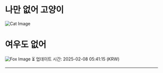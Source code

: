 
# 나만 없어 고양이

![Cat Image](https://cdn2.thecatapi.com/images/dgb.jpg)

# 여우도 없어
![Fox Image](https://randomfox.ca/images/55.jpg)
⏳ 업데이트 시간: 2025-02-08 05:41:15 (KRW)

---
